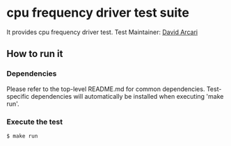 # cpu frequency driver test suite
It provides cpu frequency driver test.
Test Maintainer: [David Arcari](mailto:darcari@redhat.com)

## How to run it

### Dependencies
Please refer to the top-level README.md for common dependencies. Test-specific
dependencies will automatically be installed when executing 'make run'.

### Execute the test
```bash
$ make run
```

